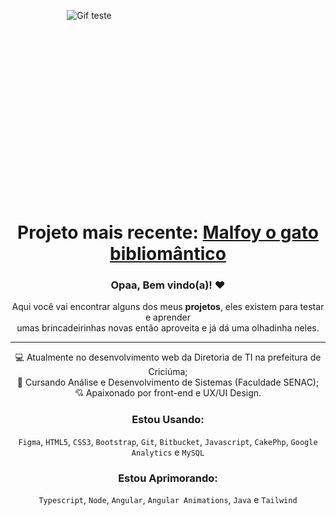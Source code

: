 <div align="center" style="height: 300px; max-width: 50%;">
<!-- <img src="https://ik.imagekit.io/eihfcduyu/octocat-eric.png?updatedAt=1679316250765" alt="OctoCat Éric Nascimento" style="height: 300px; max-width: 50%;">-->

![Gif teste](./gif-app-malfoy.gif)
 
</div> 


<h1 align="center">Projeto mais recente: <a href="https://malfoy-o-bibliomantico.vercel.app/">Malfoy o gato bibliomântico</a></h1>
 
 
 <h3 align="center">Opaa, Bem vindo(a)! ❤</h3>
	<p align="center">
            Aqui você vai encontrar alguns dos meus <strong>projetos</strong>, eles existem para testar e aprender
             <br> umas brincadeirinhas novas então aproveita e já dá uma olhadinha neles.
        </p>
	        
<hr></hr>

<div align="center">
💻 Atualmente no desenvolvimento web da Diretoria de TI na prefeitura de Criciúma; <br>
📜 Cursando Análise e Desenvolvimento de Sistemas (Faculdade SENAC); <br>
💘 Apaixonado por front-end e UX/UI Design. <br>
</div>

<div align="center">
	
	
### Estou Usando:

<div>
	
`Figma`, `HTML5`, `CSS3`, `Bootstrap`, `Git`, `Bitbucket`, `Javascript`, `CakePhp`, `Google Analytics` e `MySQL`
</div>

### Estou Aprimorando:	

<div> 

`Typescript`, `Node`, `Angular`, `Angular Animations`, `Java` e `Tailwind`	
</div>

